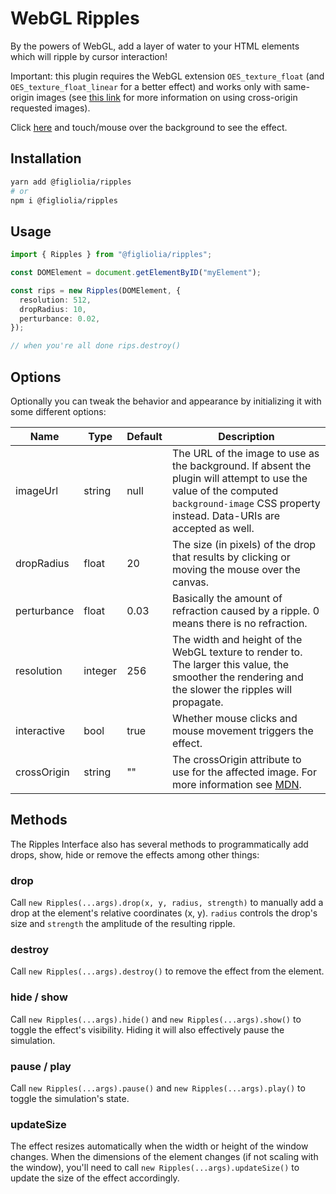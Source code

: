 WebGL Ripples
=====================

By the powers of WebGL, add a layer of water to your HTML elements which will ripple by cursor interaction!

Important: this plugin requires the WebGL extension `OES_texture_float` (and `OES_texture_float_linear` for a better effect) and works only with same-origin images (see [this link](https://developer.mozilla.org/en-US/docs/Web/HTTP/Access_control_CORS) for more information on using cross-origin requested images).

Click [here](https://alexfigliolia.github.io) and touch/mouse over the background to see the effect.

## Installation

```bash
yarn add @figliolia/ripples
# or
npm i @figliolia/ripples
```

## Usage

```typescript
import { Ripples } from "@figliolia/ripples";

const DOMElement = document.getElementByID("myElement");

const rips = new Ripples(DOMElement, {
  resolution: 512,
  dropRadius: 10,
  perturbance: 0.02,
});

// when you're all done rips.destroy()
```

Options
-------
Optionally you can tweak the behavior and appearance by initializing it with some different options:

| Name | Type | Default | Description |
|------|------|---------|-------------|
| imageUrl | string | null | The URL of the image to use as the background. If absent the plugin will attempt to use the value of the computed `background-image` CSS property instead. Data-URIs are accepted as well. |
| dropRadius | float | 20 | The size (in pixels) of the drop that results by clicking or moving the mouse over the canvas. |
| perturbance | float | 0.03 | Basically the amount of refraction caused by a ripple. 0 means there is no refraction. |
| resolution | integer | 256 | The width and height of the WebGL texture to render to. The larger this value, the smoother the rendering and the slower the ripples will propagate. |
| interactive | bool | true | Whether mouse clicks and mouse movement triggers the effect. |
| crossOrigin | string | "" | The crossOrigin attribute to use for the affected image. For more information see [MDN](https://developer.mozilla.org/en-US/docs/Web/HTML/CORS_settings_attributes).


Methods
-------
The Ripples Interface also has several methods to programmatically add drops, show, hide or remove the effects among other things:

### drop
Call `new Ripples(...args).drop(x, y, radius, strength)` to manually add a drop at the element's relative coordinates (x, y). `radius` controls the drop's size and `strength` the amplitude of the resulting ripple.

### destroy
Call `new Ripples(...args).destroy()` to remove the effect from the element.

### hide / show
Call `new Ripples(...args).hide()` and `new Ripples(...args).show()` to toggle the effect's visibility. Hiding it will also effectively pause the simulation.

### pause / play
Call `new Ripples(...args).pause()` and `new Ripples(...args).play()` to toggle the simulation's state.

### updateSize
The effect resizes automatically when the width or height of the window changes. When the dimensions of the element changes (if not scaling with the window), you'll need to call `new Ripples(...args).updateSize()` to update the size of the effect accordingly.
